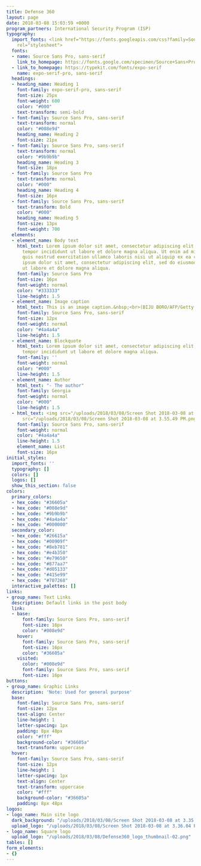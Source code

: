 ```yaml
---
title: Defense 360
layout: page
date: 2018-03-08 15:03:59 +0000
program_partners: International Security Program (ISP)
typography:
  import_fonts: <link href="https://fonts.googleapis.com/css?family=Source+Sans+Pro:400,700"
    rel="stylesheet">
  fonts:
  - name: Source Sans Pro, sans-serif
    link_to_homepage: https://fonts.google.com/specimen/Source+Sans+Pro
  - link_to_homepage: https://typekit.com/fonts/expo-serif
    name: expo-serif-pro, sans-serif
  headings:
  - heading_name: Heading 1
    font-family: expo-serif-pro, sans-serif
    font-size: 25px
    font-weight: 600
    color: "#000"
    text-transform: semi-bold
  - font-family: Source Sans Pro, sans-serif
    text-transform: normal
    color: "#008e9d"
    heading_name: Heading 2
    font-size: 21px
  - font-family: Source Sans Pro, sans-serif
    text-transform: normal
    color: "#9b9b9b"
    heading_name: Heading 3
    font-size: 18px
  - font-family: Source Sans Pro
    text-transform: normal
    color: "#000"
    heading_name: Heading 4
    font-size: 16px
  - font-family: Source Sans Pro, sans-serif
    text-transform: Bold
    color: "#000"
    heading_name: Heading 5
    font-size: 13px
    font-weight: 700
  elements:
  - element_name: Body text
    html_text: Lorem ipsum dolor sit amet, consectetur adipiscing elit, sed do eiusmod
      tempor incididunt ut labore et dolore magna aliqua. Ut enim ad minim veniam,
      quis nostrud exercitation ullamco laboris nisi ut aliquip ex ea commodo consequat.<br><br>Lorem
      ipsum dolor sit amet, consectetur adipiscing elit, sed do eiusmod tempor incididunt
      ut labore et dolore magna aliqua.
    font-family: Source Sans Pro
    font-size: 16px
    font-weight: normal
    color: "#333333"
    line-height: 1.5
  - element_name: Image caption
    html_text: This is an image caption.&nbsp;<br>(BIJU BORO/AFP/Getty Images)
    font-family: Source Sans Pro, sans-serif
    font-size: 12px
    font-weight: normal
    color: "#4a4a4a"
    line-height: 1.5
  - element_name: Blockquote
    html_text: Lorem ipsum dolor sit amet, consectetur adipiscing elit, sed do eiusmod
      tempor incididunt ut labore et dolore magna aliqua.
    font-family: ''
    font-weight: normal
    color: "#000"
    line-height: 1.5
  - element_name: Author
    html_text: "- The author"
    font-family: Georgia
    font-weight: normal
    color: "#000"
    line-height: 1.5
  - html_text: <img src="/uploads/2018/03/08/Screen Shot 2018-03-08 at 3.55.49 PM.png"><img
      src="/uploads/2018/03/08/Screen Shot 2018-03-08 at 3.55.49 PM.png">
    font-family: Source Sans Pro, sans-serif
    font-weight: normal
    color: "#4a4a4a"
    line-height: 1.5
    element_name: List
    font-size: 16px
initial_styles:
  import_fonts: ''
  typography: []
  colors: []
  logos: []
  show_this_section: false
colors:
  primary_colors:
  - hex_code: "#36605a"
  - hex_code: "#008e9d"
  - hex_code: "#9b9b9b"
  - hex_code: "#4a4a4a"
  - hex_code: "#000000"
  secondary_color:
  - hex_code: "#26615a"
  - hex_code: "#00909f"
  - hex_code: "#8eb781"
  - hex_code: "#e4b350"
  - hex_code: "#e79650"
  - hex_code: "#877aa7"
  - hex_code: "#d05133"
  - hex_code: "#415e99"
  - hex_code: "#707268"
  interactive_palettes: []
links:
- group_name: Text Links
  description: Default links in the post body
  link:
  - base:
      font-family: Source Sans Pro, sans-serif
      font-size: 16px
      color: "#008e9d"
    hover:
      font-family: Source Sans Pro, sans-serif
      font-size: 16px
      color: "#36605a"
    visited:
      color: "#008e9d"
      font-family: Source Sans Pro, sans-serif
      font-size: 16px
buttons:
- group_name: Graphic Links
  description: 'Note: Used for general purpose'
  base:
    font-family: Source Sans Pro, sans-serif
    font-size: 12px
    text-align: Center
    line-height: 1
    letter-spacing: 1px
    padding: 8px 48px
    color: "#fff"
    background-color: "#36605a"
    text-transform: uppercase
  hover:
    font-family: Source Sans Pro, sans-serif
    font-size: 12px
    line-height: 1
    letter-spacing: 1px
    text-align: Center
    text-transform: uppercase
    color: "#fff"
    background-color: "#36605a"
    padding: 8px 48px
logos:
- logo_name: Main site logo
  dark_background: "/uploads/2018/03/08/Screen Shot 2018-03-08 at 3.35.15 PM.png"
  upload_logo: "/uploads/2018/03/08/Screen Shot 2018-03-08 at 3.36.04 PM.png"
- logo_name: Square logo
  upload_logo: "/uploads/2018/03/08/Defense360_logo_thumbnail-02.png"
tables: []
form_elements:
- {}
---
```

